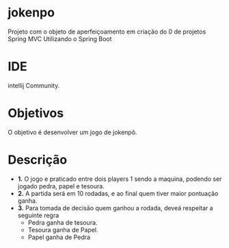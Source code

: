 # jokenpo

Projeto com o objeto de aperfeiçoamento em criação do 0 de projetos Spring MVC Utilizando o Spring Boot

# IDE 
intellij Community.

# Objetivos 

O objetivo é desenvolver um jogo de jokenpô. 

# Descrição

- **1.** O jogo e praticado entre dois players 1 sendo a maquina, podendo ser jogado pedra, papel e tesoura.
- **2.** A partida será em 10 rodadas, e ao final quem tiver maior pontuação ganha.
- **3.** Para tomada de decisão quem ganhou a rodada, deveá respeitar a seguinte regra
  - Pedra ganha de tesoura. 
  - Tesoura ganha de Papel.
  - Papel ganha de Pedra
